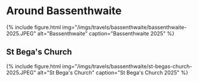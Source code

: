 # Around Bassenthwaite

{% include figure.html
  img="/imgs/travels/bassenthwaite/bassenthwaite-2025.JPEG"
  alt="Bassenthwaite"
  caption="Bassenthwaite 2025" %}

## St Bega's Church

{% include figure.html
  img="/imgs/travels/bassenthwaite/st-begas-church-2025.JPEG"
  alt="St Bega's Church"
  caption="St Bega's Church 2025" %}    
